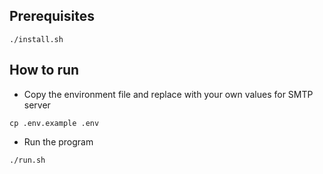 ## Prerequisites
```
./install.sh
```

## How to run
- Copy the environment file and replace with your own values for SMTP server
```
cp .env.example .env
```
- Run the program
```
./run.sh
```
